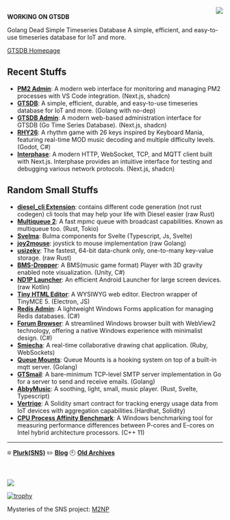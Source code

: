 <img align="right" src="https://github-readme-stats.vercel.app/api?username=abbychau&show_icons=true&hide_title=true" />



**WORKING ON GTSDB**

Golang Dead Simple Timeseries Database
A simple, efficient, and easy-to-use timeseries database for IoT and more.

[GTSDB Homepage](https://gtsdb.abby.md/)


## Recent Stuffs

- **[PM2 Admin](https://github.com/abbychau/pm2-admin)**: A modern web interface for monitoring and managing PM2 processes with VS Code integration. (Next.js, shadcn)
- **[GTSDB](https://gtsdb.abby.md/)**: A simple, efficient, durable, and easy-to-use timeseries database for IoT and more. (Golang with no-dep)
- **[GTSDB Admin](https://github.com/abbychau/gtsdb-admin)**: A modern web-based administration interface for GTSDB (Go Time Series Database). (Next.js, shadcn)
- **[RHY26](https://abbychau.itch.io/rhy26)**: A rhythm game with 26 keys inspired by Keyboard Mania, featuring real-time MOD music decoding and multiple difficulty levels. (Godot, C#)
- **[Interphase](https://github.com/abbychau/interphase)**: A modern HTTP, WebSocket, TCP, and MQTT client built with Next.js. Interphase provides an intuitive interface for testing and debugging various network protocols. (Next.js, shadcn)



## Random Small Stuffs

- **[diesel_cli Extension](https://github.com/abbychau/diesel_cli_ext)**: contains different code generation (not rust codegen) cli tools that may help your life with Diesel easier (raw Rust)
- **[Multiqueue 2](https://github.com/abbychau/multiqueue2)**: A fast mpmc queue with broadcast capabilities. Known as multiqueue too. (Rust, Tokio)
- **[Svelma](https://github.com/c0bra/svelma)**: Bulma components for Svelte (Typescript, Js, Svelte)
- **[joy2mouse](https://github.com/abbychau/joy2mouse)**: joystick to mouse implementation (raw Golang)
- **[usizekv](https://github.com/abbychau/usize-kv)**: The fastest, 64-bit data-chunk only, one-to-many key-value storage. (raw Rust)
- **[BMS-Dropper](https://github.com/abbychau/BMS-Dropper)**: A BMS(music game format) Player with 3D gravity enabled note visualization. (Unity, C#)
- **[ND1P Launcher](https://github.com/abbychau/No-Drawer-One-Page-Launcher)**: An efficient Android Launcher for large screen devices. (raw Kotlin)
- **[Tiny HTML Editor](https://github.com/abbychau/tiny-html-editor)**: A WYSIWYG web editor. Electron wrapper of TinyMCE 5. (Electron, JS)
- **[Redis Admin](https://github.com/abbychau/RedisAdmin)**: A lightweight Windows Forms application for managing Redis databases. (C#)
- **[Forum Browser](https://github.com/abbychau/ForumBrowser)**: A streamlined Windows browser built with WebView2 technology, offering a native Windows experience with minimalist design. (C#)
- **[Smiecha](https://github.com/abbychau/smiecha)**: A real-time collaborative drawing chat application. (Ruby, WebSockets)
- **[Queue Mounts](https://github.com/abbychau/queue-mounts)**: Queue Mounts is a hooking system on top of a built-in mqtt server. (Golang)
- **[GTSmail](https://github.com/abbychau/gtsmail)**: A bare-minimum TCP-level SMTP server implementation in Go for a server to send and receive emails. (Golang)
- **[AbbyMusic](https://github.com/abbychau/AbbyMusic)**: A soothing, light, small, music player.  (Rust, Svelte, Typescript)
- **[Vertriqe](https://github.com/abbychau/vertriqe-smartcontract)**: A Solidity smart contract for tracking energy usage data from IoT devices with aggregation capabilities.(Hardhat, Solidity)
- **[CPU Process Affinity Benchmark](https://github.com/abbychau/cpu-process-affinity)**: A Windows benchmarking tool for measuring performance differences between P-cores and E-cores on Intel hybrid architecture processors. (C++ 11)

---
🔯	**[Plurk(SNS)](https://www.plurk.com/abbychau)**
✏️	**[Blog](https://abby.md)**
🕙 **[Old Archives](https://blog.abby.md/_meta/index.htm)**


<br />
<br />

<img src="https://images.plurk.com/lfYRPZ8iITn4jrENDmF66.jpg" />

[![trophy](https://github-profile-trophy.vercel.app/?username=ryo-ma)](https://github.com/ryo-ma/github-profile-trophy)


Mysteries of the SNS project:
[M2NP](https://github.com/m2np-Development-Group/m2npapp)


